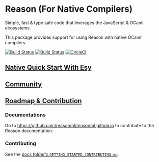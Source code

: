 # Reason (For Native Compilers)

Simple, fast & type safe code that leverages the JavaScript & OCaml ecosystems.

This package provides support for using Reason with native OCaml compilers.

[![Build Status](https://dev.azure.com/reasonml/reason/_apis/build/status/facebook.reason?branchName=master)](https://dev.azure.com/reasonml/reason/_build/latest?definitionId=2?branchName=master) [![Build Status](https://travis-ci.org/facebook/reason.svg?branch=master)](https://travis-ci.org/facebook/reason) [![CircleCI](https://circleci.com/gh/facebook/reason/tree/master.svg?style=svg)](https://circleci.com/gh/facebook/reason/tree/master)

## [Native Quick Start With Esy](https://reasonml.github.io/docs/en/quickstart-ocaml)

## [Community](https://reasonml.github.io/docs/en/community.html)

## [Roadmap & Contribution](https://reasonml.github.io/docs/en/roadmap)

### Documentations

Go to https://github.com/reasonml/reasonml.github.io to contribute to the Reason documentation.

### Contributing

See the [docs folder's `GETTING_STARTED_CONTRIBUTING.md`](../docs/GETTING_STARTED_CONTRIBUTING.md).
